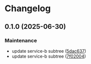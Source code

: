 # Changelog

## 0.1.0 (2025-06-30)


### Maintenance

* update service-b subtree ([5dac637](https://github.com/koushik309/python-monorepo/commit/5dac6379cd38268039fa3cfd3248748a3f7401fc))
* update service-b subtree ([7f02004](https://github.com/koushik309/python-monorepo/commit/7f02004c5d9e749916be9e23d531f9aa5fa7bdbb))
